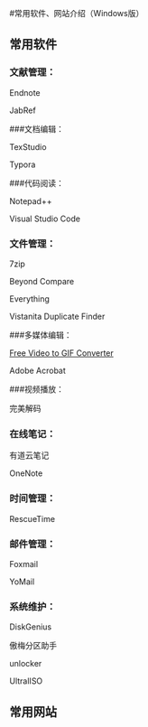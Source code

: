 #常用软件、网站介绍（Windows版）

## 常用软件

### 文献管理：

Endnote

JabRef

###文档编辑：

TexStudio

Typora

###代码阅读：

Notepad++

Visual Studio Code

### 文件管理：

7zip

Beyond Compare

Everything

Vistanita Duplicate Finder

###多媒体编辑：

[Free Video to GIF Converter](http://ww1.video-gif-converter.com/)

Adobe Acrobat

###视频播放：

完美解码

### 在线笔记：

有道云笔记

OneNote

### 时间管理：

RescueTime

### 邮件管理：

Foxmail

YoMail

### 系统维护：

DiskGenius

傲梅分区助手

unlocker

UltralISO

## 常用网站

